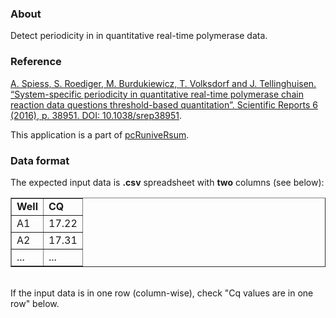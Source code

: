 ### About
  
Detect periodicity in in quantitative real-time polymerase data.  

### Reference

[A. Spiess, S. Roediger, M. Burdukiewicz, T. Volksdorf and J. Tellinghuisen. “System-specific periodicity in quantitative real-time polymerase chain reaction data questions threshold-based quantitation”. Scientific Reports 6 (2016), p. 38951. DOI: 10.1038/srep38951](http://www.nature.com/srep/2016/161213/srep38951/full/srep38951.html).

This application is a part of [pcRuniveRsum](https://michbur.github.io/pcRuniveRsum/).

### Data format

The expected input data is <b>.csv</b> spreadsheet with <b>two</b> columns (see below):

<table border="1" style="width:100%">
  <tr>
    <td><b>Well</b></td>
    <td><b>CQ</b></td> 
  </tr>
  <tr>
    <td>A1</td>
    <td>17.22</td> 
  </tr>
  <tr>
    <td>A2</td>
    <td>17.31</td> 
  </tr>
  <tr>
    <td>...</td>
    <td>...</td> 
  </tr>
</table>

<br>
If the input data is in one row (column-wise), check "Cq values are in one row" below.
 
